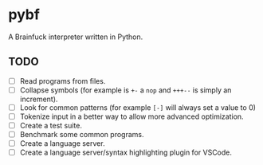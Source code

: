 # pybf

A Brainfuck interpreter written in Python.

## TODO

- [ ] Read programs from files.
- [ ] Collapse symbols (for example is `+-` a `nop` and `+++--` is simply an increment).
- [ ] Look for common patterns (for example `[-]` will always set a value to 0)
- [ ] Tokenize input in a better way to allow more advanced optimization.
- [ ] Create a test suite.
- [ ] Benchmark some common programs.
- [ ] Create a language server. 
- [ ] Create a language server/syntax highlighting plugin for VSCode.
